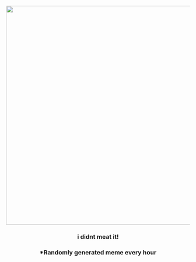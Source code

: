 <p align="center">
        <img src="https://i.redd.it/ldzte8kejob91.jpg" width="600" height="600">
        </p>
        <h3 align="center">i didnt meat it!</h3>
        <h3 align="center">*Randomly generated meme every hour</h3>
    